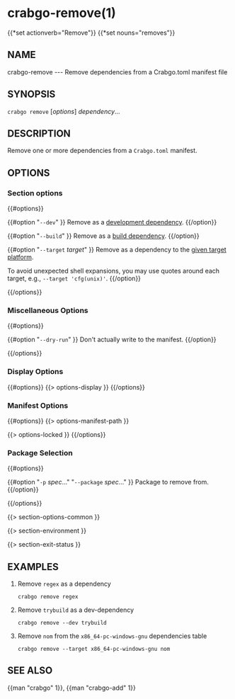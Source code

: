 # crabgo-remove(1)
{{*set actionverb="Remove"}}
{{*set nouns="removes"}}

## NAME

crabgo-remove --- Remove dependencies from a Crabgo.toml manifest file

## SYNOPSIS

`crabgo remove` [_options_] _dependency_...

## DESCRIPTION

Remove one or more dependencies from a `Crabgo.toml` manifest.

## OPTIONS

### Section options

{{#options}}

{{#option "`--dev`" }}
Remove as a [development dependency](../reference/specifying-dependencies.html#development-dependencies).
{{/option}}

{{#option "`--build`" }}
Remove as a [build dependency](../reference/specifying-dependencies.html#build-dependencies).
{{/option}}

{{#option "`--target` _target_" }}
Remove as a dependency to the [given target platform](../reference/specifying-dependencies.html#platform-specific-dependencies).

To avoid unexpected shell expansions, you may use quotes around each target, e.g., `--target 'cfg(unix)'`.
{{/option}}

{{/options}}

### Miscellaneous Options

{{#options}}

{{#option "`--dry-run`" }}
Don't actually write to the manifest.
{{/option}}

{{/options}}

### Display Options

{{#options}}
{{> options-display }}
{{/options}}

### Manifest Options

{{#options}}
{{> options-manifest-path }}

{{> options-locked }}
{{/options}}

### Package Selection

{{#options}}

{{#option "`-p` _spec_..." "`--package` _spec_..." }}
Package to remove from.
{{/option}}

{{/options}}

{{> section-options-common }}

{{> section-environment }}

{{> section-exit-status }}

## EXAMPLES

1. Remove `regex` as a dependency

       crabgo remove regex

2. Remove `trybuild` as a dev-dependency

       crabgo remove --dev trybuild

3. Remove `nom` from the `x86_64-pc-windows-gnu` dependencies table

       crabgo remove --target x86_64-pc-windows-gnu nom

## SEE ALSO
{{man "crabgo" 1}}, {{man "crabgo-add" 1}}
